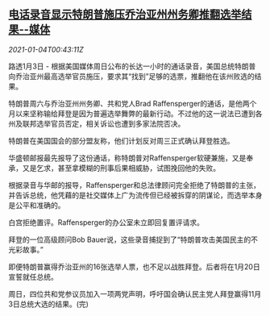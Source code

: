<!--1609721719000-->
[电话录音显示特朗普施压乔治亚州州务卿推翻选举结果--媒体](https://cn.reuters.com/article/record-trump-pressure-georgia-0103-sun-idCNKBS299022)
------

<div><i>2021-01-04T00:43:11Z</i></div><p>路透1月3日 - 根据美国媒体周日公布的长达一小时的通话录音，美国总统特朗普向乔治亚州最高选举官员施压，要求其“找到”足够的选票，推翻他在该州败选的结果。</p><p>特朗普周六与乔治亚州州务卿、共和党人Brad Raffensperger的通话，是他两个月以来坚称输给拜登是因为普遍选举舞弊的最新行动。不过他的这一说法已遭到各州及联邦选举官员否定，相关诉讼也遭到多家法院否决。</p><p>特朗普在美国国会的部分盟友称，他们计划反对周三正式确认拜登胜选。</p><p>华盛顿邮报最先报导了这份通话，称特朗普对Raffensperger软硬兼施，又是奉承，又是乞求，甚至拿模糊的刑事后果相威胁，试图挽回他的失败。</p><p>根据录音与华邮的报导，Raffensperger和总法律顾问完全拒绝了特朗普的主张，并告诉总统，他凭藉的是社交媒体上广为流传但已经被拆穿的阴谋论，而选举本身是公平和准确的。</p><p>白宫拒绝置评。Raffensperger的办公室未立即回复置评请求。</p><p>拜登的一位高级顾问Bob Bauer说，这些录音捕捉到了“特朗普攻击美国民主的不光彩故事。”</p><p>即便特朗普赢得乔治亚州的16张选举人票，也不足以战胜拜登。后者将在1月20日宣誓就任总统。</p><p>周日，四位共和党参议员加入一项两党声明，呼吁国会确认民主党人拜登赢得11月3日总统大选的结果。(完)</p>
